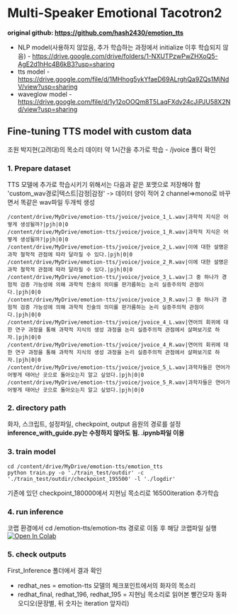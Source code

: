 # Multi-Speaker Emotional Tacotron2

**original github: https://github.com/hash2430/emotion_tts**

- NLP model(사용하지 않았음, 추가 학습하는 과정에서 initialize 이후 학습되지 않음) - https://drive.google.com/drive/folders/1-NXUTPzwPwZHXoQ5-AgE2d1hHc4B6kB3?usp=sharing
- tts model - https://drive.google.com/file/d/1MHhog5ykYfaeD69ALrghQa9ZQs1MjNdV/view?usp=sharing
- waveglow model - https://drive.google.com/file/d/1y12oOOQm8T5LaqFXdv24cJiPJU58X2Nd/view?usp=sharing

## Fine-tuning TTS model with custom data
조원 박지현(고려대)의 목소리 데이터 약 1시간을 추가로 학습 - /jvoice 폴더 확인

### 1. Prepare dataset
TTS 모델에 추가로 학습시키기 위해서는 다음과 같은 포맷으로 저장해야 함 'custom_wav경로|텍스트|감정|감정' -> 데이터 양이 적어 2 channel=>mono로 바꾸면서 똑같은 wav파일 두개씩 생성
```
/content/drive/MyDrive/emotion-tts/jvoice/jvoice_1_L.wav|과학적 지식은 어떻게 생성될까?|pjh|0|0
/content/drive/MyDrive/emotion-tts/jvoice/jvoice_1_R.wav|과학적 지식은 어떻게 생성될까?|pjh|0|0
/content/drive/MyDrive/emotion-tts/jvoice/jvoice_2_L.wav|이에 대한 설명은 과학 철학적 관점에 따라 달라질 수 있다.|pjh|0|0
/content/drive/MyDrive/emotion-tts/jvoice/jvoice_2_R.wav|이에 대한 설명은 과학 철학적 관점에 따라 달라질 수 있다.|pjh|0|0
/content/drive/MyDrive/emotion-tts/jvoice/jvoice_3_L.wav|그 중 하나가 경험적 검증 가능성에 의해 과학적 진술의 의미를 판가름하는 논리 실증주의적 관점이다.|pjh|0|0
/content/drive/MyDrive/emotion-tts/jvoice/jvoice_3_R.wav|그 중 하나가 경험적 검증 가능성에 의해 과학적 진술의 의미를 판가름하는 논리 실증주의적 관점이다.|pjh|0|0
/content/drive/MyDrive/emotion-tts/jvoice/jvoice_4_L.wav|연어의 회귀에 대한 연구 과정을 통해 과학적 지식의 생성 과정을 논리 실증주의적 관점에서 살펴보기로 하자.|pjh|0|0
/content/drive/MyDrive/emotion-tts/jvoice/jvoice_4_R.wav|연어의 회귀에 대한 연구 과정을 통해 과학적 지식의 생성 과정을 논리 실증주의적 관점에서 살펴보기로 하자.|pjh|0|0
/content/drive/MyDrive/emotion-tts/jvoice/jvoice_5_L.wav|과학자들은 연어가 어떻게 태어난 곳으로 돌아오는지 알고 싶었다.|pjh|0|0
/content/drive/MyDrive/emotion-tts/jvoice/jvoice_5_R.wav|과학자들은 연어가 어떻게 태어난 곳으로 돌아오는지 알고 싶었다.|pjh|0|0
```

### 2. directory path
화자, 스크립트, 설정파일, checkpoint, output 음원의 경로를 설정
**inference_with_guide.py는 수정하지 않아도 됨. .ipynb파일 이용**

### 3. train model
```
cd /content/drive/MyDrive/emotion-tts/emotion_tts
python train.py -o './train_test/outdir' -c './train_test/outdir/checkpoint_195500' -l './logdir'
```

기존에 있던 checkpoint_180000에서 지현님 목소리로 16500iteration 추가학습

### 4. run inference
코랩 환경에서 cd /emotion-tts/emotion-tts 경로로 이동 후 해당 코랩파일 실행 [![Open In Colab](https://colab.research.google.com/assets/colab-badge.svg)](https://colab.research.google.com/drive/1wNfnVOlhctE8VK1bAV6n0fT5Onq4Dtf9?usp=sharing)

### 5. check outputs
First_Inference 폴더에서 결과 확인
- redhat_nes = emotion-tts 모델의 체크포인트에서의 화자의 목소리
- redhat_final, redhat_196, redhat_195 = 지현님 목소리로 읽어본 빨간모자 동화 오디오(문장별, 뒤 숫자는 iteration 앞자리)
